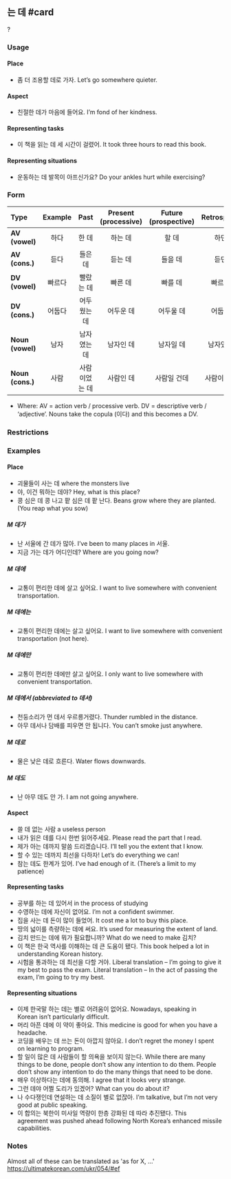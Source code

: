 ## 는 데 #card
?
### Usage
#### Place
- 좀 더 조용할 데로 가자.
	Let’s go somewhere quieter.
#### Aspect
- 친절한 데가 마음에 들어요.
	I’m fond of her kindness.
#### Representing tasks
- 이 책을 읽는 데 세 시간이 걸렸어.
	It took three hours to read this book.
#### Representing situations
- 운동하는 데 발목이 아프신가요?
	Do your ankles hurt while exercising?
### Form
| Type | Example | Past | Present (processive) | Future (prospective) | Retrospective |
|:---|:---:|:---:|:---:|:---:|:---:|
| **AV (vowel)** | 하다 | 한 데 | 하는 데 | 할 데 | 하던 데 |
| **AV (cons.)** | 듣다 | 들은 데 | 듣는 데 | 들을 데 | 듣던 데 |
| **DV (vowel)** | 빠르다 | 빨랐는 데 | 빠른 데 | 빠를 데 | 빠르던 데 |
| **DV (cons.)** | 어둡다 | 어두웠는 데 | 어두운 데 | 어두울 데 | 어둡던 데 |
| **Noun (vowel)** | 남자 | 남자였는 데 | 남자인 데 | 남자일 데 | 남자였던 데 |
| **Noun (cons.)** | 사람 | 사람이었는 데 | 사람인 데 | 사람일 건데 | 사람이였던 데 |
- Where:
	AV = action verb / processive verb.
	DV = descriptive verb / ‘adjective’.
	Nouns take the copula (이다) and this becomes a DV.
### Restrictions
### Examples
#### Place
- 괴물들이 사는 데
	where the monsters live
- 야, 이건 뭐하는 데야?
	Hey, what is this place?
- 콩 심은 데 콩 나고 팥 심은 데 팥 난다.
	Beans grow where they are planted.
	(You reap what you sow)
##### **M 데가**
- 난 서울에 간 데가 많아.
	I’ve been to many places in 서울.
- 지금 가는 데가 어디인데?
	Where are you going now?
##### **M 데에**
- 교통이 편리한 데에 살고 싶어요.
	I want to live somewhere with convenient transportation.
##### **M 데에는**
- 교통이 편리한 데에는 살고 싶어요.
	I want to live somewhere with convenient transportation (not here).
##### **M 데에만**
- 교통이 편리한 데에만 살고 싶어요.
	I only want to live somewhere with convenient transportation.
##### **M 데에서** (abbreviated to 데서)
- 천둥소리가 먼 데서 우르릉거렸다.
	Thunder rumbled in the distance.
- 아무 데서나 담배를 피우면 안 됩니다.
	You can’t smoke just anywhere.
##### **M 데로**
- 물은 낮은 데로 흐른다.
	Water flows downwards.
##### **M 데도**
- 난 아무 데도 안 가.
	I am not going anywhere.
#### Aspect
- 쓸 데 없는 사람
	a useless person
- 내가 읽은 데를 다시 한번 읽어주세요.
	Please read the part that I read.
- 제가 아는 데까지 말씀 드리겠습니다.
	I’ll tell you the extent that I know.
- 할 수 있는 데까지 최선을 다하자!
	Let’s do everything we can!
- 참는 데도 한계가 있어.
	I’ve had enough of it.
	(There’s a limit to my patience)
#### Representing tasks
- 공부를 하는 데 있어서
	in the process of studying
- 수영하는 데에 자신이 없어요.
	I’m not a confident swimmer.
- 집을 사는 데 돈이 많이 들었어.
	It cost me a lot to buy this place.
- 땅의 넓이를 측량하는 데에 써요.
	It’s used for measuring the extent of land.
- 김치 만드는 데에 뭐가 필요합니까?
	What do we need to make 김치?
- 이 책은 한국 역사를 이해하는 데 큰 도움이 됐다.
	This book helped a lot in understanding Korean history.
- 시험을 통과하는 데 최선을 다할 거야.
	Liberal translation – I’m going to give it my best to pass the exam.
	Literal translation – In the act of passing the exam, I’m going to try my best.
#### Representing situations
- 이제 한국말 하는 데는 별로 어려움이 없어요.
	Nowadays, speaking in Korean isn’t particularly difficult.
- 머리 아픈 데에 이 약이 좋아요.
	This medicine is good for when you have a headache.
- 코딩을 배우는 데 쓰는 돈이 아깝지 않아요.
	I don’t regret the money I spent on learning to program.
- 할 일이 많은 데 사람들이 할 의욕을 보이지 않는다.
	While there are many things to be done, people don’t show any intention to do them.
	People don’t show any intention to do the many things that need to be done.
- 매우 이상하다는 데에 동의해.
	I agree that it looks very strange.
- 그런 데야 어쩔 도리가 있겠어?
	What can you do about it?
- 나 수다쟁인데 연설하는 데 소질이 별로 없잖아.
	I’m talkative, but I’m not very good at public speaking.
- 이 합의는 북한이 미사일 역량이 한층 강화된 데 따라 추진됐다.
	This agreement was pushed ahead following North Korea’s enhanced missile capabilities.
### Notes
Almost all of these can be translated as 'as for X, ...'
https://ultimatekorean.com/ukr/054/#ef
<!--SR:!2024-07-29,4,270-->